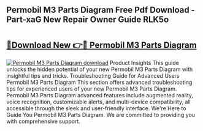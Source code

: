 ## Permobil M3 Parts Diagram Free Pdf Download - Part-xaG New Repair Owner Guide RLK5o

# <h2><a href="http://dfs97xb.blite.top/?on=Permobil+M3+Parts+Diagram">🔗Download New 👉🔴 Permobil M3 Parts Diagram</a></h2>

[![Permobil M3 Parts Diagram download](https://i.imgur.com/lujVjoI.png)](http://dfs97xb.blite.top/?on=Permobil+M3+Parts+Diagram)
Product Insights This guide unlocks the hidden potential of your new Permobil M3 Parts Diagram with insightful tips and tricks. Troubleshooting Guide for Advanced Users Permobil M3 Parts Diagram This section offers advanced troubleshooting tips for experienced users of your new Permobil M3 Parts Diagram. Permobil M3 Parts Diagram advanced features include augmented reality, voice recognition, customizable alerts, and multi-device compatibility, all accessible through the sleek and user-friendly interface. We're Here to Guide You Permobil M3 Parts Diagram. We are committed to providing you with comprehensive support.
